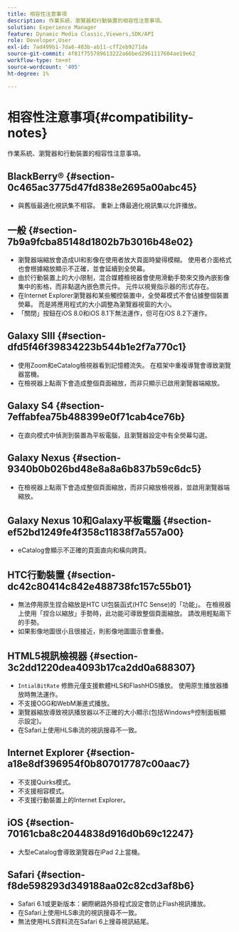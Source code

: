 ```yaml
---
title: 相容性注意事項
description: 作業系統、瀏覽器和行動裝置的相容性注意事項。
solution: Experience Manager
feature: Dynamic Media Classic,Viewers,SDK/API
role: Developer,User
exl-id: 7ad499b1-7da6-483b-ab11-cff2eb9271da
source-git-commit: 4f81f755789613222a66bed2961117604ae19e62
workflow-type: tm+mt
source-wordcount: '405'
ht-degree: 1%

---
```


# 相容性注意事項{#compatibility-notes}

<!-- Updated April 06, 2021 from https://wiki.corp.adobe.com/pages/viewpage.action?spaceKey=scene7qa&title=s7Viewers%2C+S7SDK%2C+S7OnDemand+Release+Notes - Contact is Sasha -->

作業系統、瀏覽器和行動裝置的相容性注意事項。

## BlackBerry® {#section-0c465ac3775d47fd838e2695a00abc45}

* 與舊版最適化視訊集不相容。 重新上傳最適化視訊集以允許播放。

## 一般 {#section-7b9a9fcba85148d1802b7b3016b48e02}

* 瀏覽器端縮放會造成UI和影像在使用者放大頁面時變得模糊。 使用者介面格式也會根據縮放顯示不正確，並會延續到全熒幕。
* 由於行動裝置上的大小限制，混合媒體檢視器會使用滑動手勢來交換內嵌影像集中的影格，而非點選內嵌色票元件。 元件以視覺指示器的形式存在。
* 在Internet Explorer瀏覽器和某些觸控裝置中，全熒幕模式不會佔據整個裝置熒幕。 而是將應用程式的大小調整為瀏覽器視窗的大小。
* 「關閉」按鈕在iOS 8.0和iOS 8.1下無法運作，但可在iOS 8.2下運作。

## Galaxy SIII {#section-dfd5f46f39834223b544b1e2f7a770c1}

* 使用Zoom和eCatalog檢視器看到記憶體流失。 在框架中重複導覽會導致瀏覽器當機。
* 在檢視器上點兩下會造成整個頁面縮放，而非只顯示已啟用瀏覽器端縮放。

## Galaxy S4 {#section-7effabfea75b488399e0f71cab4ce76b}

* 在直向模式中偵測到裝置為平板電腦，且瀏覽器設定中有全熒幕勾選。

## Galaxy Nexus {#section-9340b0b026bd48e8a8a6b837b59c6dc5}

* 在檢視器上點兩下會造成整個頁面縮放，而非只縮放檢視器，並啟用瀏覽器端縮放。

## Galaxy Nexus 10和Galaxy平板電腦 {#section-ef52bd1249fe4f358c11838f7a557a00}

* eCatalog會顯示不正確的頁面直向和橫向跨頁。

## HTC行動裝置 {#section-dc42c80414c842e488738fc157c55b01}

* 無法停用原生捏合縮放是HTC UI包裝函式(HTC Sense)的「功能」。 在檢視器上使用「捏合以縮放」手勢時，此功能可導致整個頁面縮放。 請改用輕點兩下的手勢。
* 如果影像地圖很小且很接近，則影像地圖圖示會重疊。

## HTML5視訊檢視器 {#section-3c2dd1220dea4093b17ca2dd0a688307}

* `IntialBitRate` 修飾元僅支援軟體HLS和FlashHDS播放。 使用原生播放器播放時無法運作。
* 不支援OGG和WebM漸進式播放。
* 瀏覽器縮放導致視訊播放器以不正確的大小顯示(包括Windows®控制面板顯示設定)。
* 在Safari上使用HLS串流的視訊搜尋不一致。

## Internet Explorer {#section-a18e8df396954f0b807017787c00aac7}

* 不支援Quirks模式。
* 不支援相容模式。
* 不支援行動裝置上的Internet Explorer。

## iOS {#section-70161cba8c2044838d916d0b69c12247}

* 大型eCatalog會導致瀏覽器在iPad 2上當機。

## Safari {#section-f8de598293d349188aa02c82cd3af8b6}

* Safari 6.1或更新版本：網際網路外掛程式設定會防止Flash視訊播放。
* 在Safari上使用HLS串流的視訊搜尋不一致。
* 無法使用HLS資料流在Safari 6上搜尋視訊結尾。
